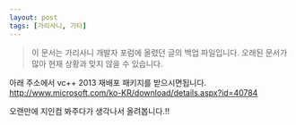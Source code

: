```yaml
---
layout: post
tags: [가리사니, 기타]
---
```


> 이 문서는 가리사니 개발자 포럼에 올렸던 글의 백업 파일입니다.
오래된 문서가 많아 현재 상황과 맞지 않을 수 있습니다.


아래 주소에서 vc++ 2013 재배포 패키지를 받으시면됩니다.
http://www.microsoft.com/ko-KR/download/details.aspx?id=40784

오랜만에 지인컴 봐주다가 생각나서 올려봅니다.!!